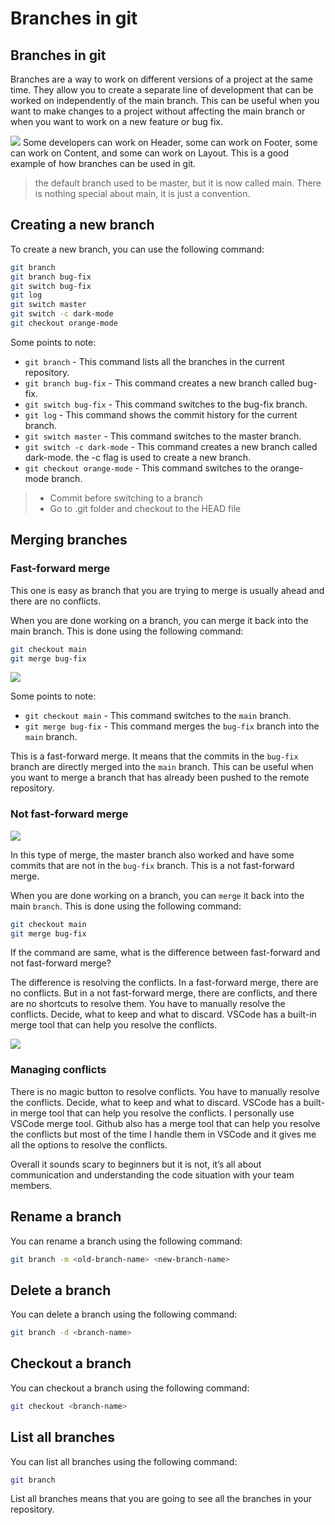 # Branches in git

## Branches in git
Branches are a way to work on different versions of a project at the same time. They allow you to create a separate line of development that can be worked on independently of the main branch. This can be useful when you want to make changes to a project without affecting the main branch or when you want to work on a new feature or bug fix.

<img src="https://docs.chaicode.com/_astro/branches.yYu2erFZ_Z1NQDag.svg">
Some developers can work on Header, some can work on Footer, some can work on Content, and some can work on Layout. This is a good example of how branches can be used in git.

>the default branch used to be master, but it is now called main. There is nothing special about main, it is just a convention.

## Creating a new branch
To create a new branch, you can use the following command:

```bash
git branch
git branch bug-fix
git switch bug-fix
git log
git switch master
git switch -c dark-mode
git checkout orange-mode
```

Some points to note:
- `git branch` - This command lists all the branches in the current repository.
- `git branch bug-fix` - This command creates a new branch called bug-fix.
- `git switch bug-fix` - This command switches to the bug-fix branch.
- `git log` - This command shows the commit history for the current branch.
- `git switch master` - This command switches to the master branch.
- `git switch -c dark-mode` - This command creates a new branch called dark-mode. the -c flag is used to create a new branch.
- `git checkout orange-mode` - This command switches to the orange-mode branch.

> - Commit before switching to a branch
> - Go to .git folder and checkout to the HEAD file

## Merging branches
### Fast-forward merge

This one is easy as branch that you are trying to merge is usually ahead and there are no conflicts.

When you are done working on a branch, you can merge it back into the main branch. This is done using the following command:

```bash
git checkout main
git merge bug-fix
```
<img src="https://docs.chaicode.com/_astro/fast-merge.BnHH-KQa_ZuiFbN.svg">

Some points to note:

- `git checkout main` - This command switches to the `main` branch.
- `git merge bug-fix` - This command merges the `bug-fix` branch into the `main` branch.

This is a fast-forward merge. It means that the commits in the `bug-fix` branch are directly merged into the `main` branch. This can be useful when you want to merge a branch that has already been pushed to the remote repository.

### Not fast-forward merge
<img src="https://docs.chaicode.com/_astro/notfast-merge.C_ZAD9Zp_zJoWb.svg">

In this type of merge, the master branch also worked and have some commits that are not in the `bug-fix` branch. This is a not fast-forward merge.

When you are done working on a branch, you can `merge` it back into the main `branch`. This is done using the following command:

```bash
git checkout main
git merge bug-fix
```

If the command are same, what is the difference between fast-forward and not fast-forward merge?

The difference is resolving the conflicts. In a fast-forward merge, there are no conflicts. But in a not fast-forward merge, there are conflicts, and there are no shortcuts to resolve them. You have to manually resolve the conflicts. Decide, what to keep and what to discard. VSCode has a built-in merge tool that can help you resolve the conflicts.

<img src="https://docs.chaicode.com/_astro/conflict.-47xpPL4_ucXBc.svg">

### Managing conflicts

There is no magic button to resolve conflicts. You have to manually resolve the conflicts. Decide, what to keep and what to discard. VSCode has a built-in merge tool that can help you resolve the conflicts. I personally use VSCode merge tool. Github also has a merge tool that can help you resolve the conflicts but most of the time I handle them in VSCode and it gives me all the options to resolve the conflicts.

Overall it sounds scary to beginners but it is not, it’s all about communication and understanding the code situation with your team members.

## Rename a branch
You can rename a branch using the following command:

```bash
git branch -m <old-branch-name> <new-branch-name>
```

## Delete a branch
You can delete a branch using the following command:

```bash
git branch -d <branch-name>
```

## Checkout a branch
You can checkout a branch using the following command:

```bash
git checkout <branch-name>
```

## List all branches
You can list all branches using the following command:

```bash
git branch
```
List all branches means that you are going to see all the branches in your repository.
